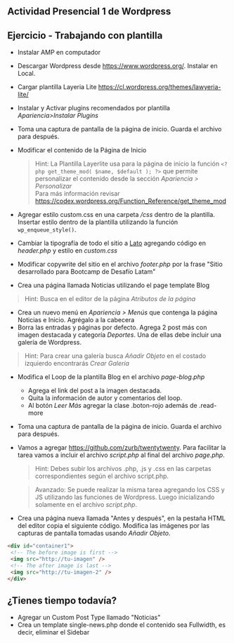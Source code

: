 <section>

# Actividad Presencial 1 de Wordpress

## Ejercicio - Trabajando con plantilla

- Instalar AMP en computador
- Descargar Wordpress desde <https://www.wordpress.org/>. Instalar en Local.
- Cargar plantilla Layeria Lite <https://cl.wordpress.org/themes/lawyeria-lite/>
- Instalar y Activar plugins recomendados por plantilla *Apariencia>Instalar Plugins*
- Toma una captura de pantalla de la página de inicio. Guarda el archivo para después.
- Modificar el contenido de la Página de Inicio
	> Hint: La Plantilla Layerlite usa para la página de inicio la 	función  `<?php get_theme_mod( $name, $default ); ?>` que permite 	personalizar el contenido desde la sección *Apariencia > 	Personalizar*  
	> Para más información revisar  
	<https://codex.wordpress.org/Function_Reference/get_theme_mod>
	
- Agregar estilo custom.css en una carpeta */css* dentro de la plantilla. Insertar estilo dentro de la plantilla utilizando la función `wp_enqueue_style()`.
-  Cambiar la tipografía de todo el sitio a <a href="https://fonts.google.com/specimen/Lato" target="_blank">Lato</a> agregando código en *header.php* y estilo en *custom.css*
- Modificar copywrite del sitio en el archivo *footer.php*  por la frase "Sitio desarrollado para Bootcamp de Desafío Latam"
- Crea una página llamada Noticias utilizando el page template Blog
> Hint: Busca en el editor de la página *Atributos de la página*
- Crea un nuevo menú en *Apariencia > Menús* que contenga la página Noticias e Inicio. Agrégalo a la cabecera 
- Borra las entradas y páginas por defecto. Agrega 2 post más con imagen destacada y categoría *Deportes*. Una de ellas debe incluir una galería de Wordpress.
> Hint: Para crear una galería busca *Añadir Objeto* en el costado izquierdo encontrarás *Crear Galería*
- Modifica el Loop de la plantilla Blog en el archivo *page-blog.php*
	- Agrega el link del post a la imagen destacada.
	- Quita la información de autor y comentarios del loop. 
	- Al botón *Leer Más* agregar la clase .boton-rojo además de .read-	  more
- Toma una captura de pantalla de la página de inicio. Guarda el archivo para después.
- Vamos a agregar <https://github.com/zurb/twentytwenty>. Para facilitar la tarea vamos a incluir el archivo *script.php* al final del archivo *page.php*.
	> Hint: Debes subir los archivos .php, .js y .css en las carpetas correspondientes según el archivo script.php.
	
	>Avanzado: Se puede realizar la misma tarea agregando los CSS y JS utilizando las funciones de Wordpress. Luego inicializando solamente en el archivo *script.php*.
	
- Crea una página nueva llamada "Antes y después", en la pestaña HTML del editor copia el siguiente código. Modifica las imágenes por las capturas de pantalla tomadas usando *Añadir Objeto*.

```html
<div id="container1">
 <!-- The before image is first -->
 <img src="http://tu-imagen" />
 <!-- The after image is last -->
 <img src="http://tu-imagen-2" />
</div>
```


## ¿Tienes tiempo todavía?  
- Agregar un Custom Post Type llamado "Noticias"
- Crea un template single-news.php donde el contenido sea Fullwidth, es decir, eliminar el Sidebar